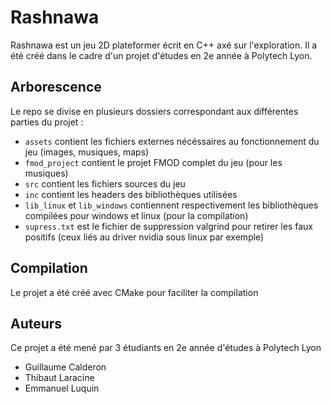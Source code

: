 # Rashnawa

Rashnawa est un jeu 2D plateformer écrit en C++ axé sur l'exploration. Il a été créé dans le cadre d'un projet d'études en 2e année à Polytech Lyon.

## Arborescence
Le repo se divise en plusieurs dossiers correspondant aux différentes parties du projet :
- ``assets`` contient les fichiers externes nécéssaires au fonctionnement du jeu (images, musiques, maps)
- ``fmod_project`` contient le projet FMOD complet du jeu (pour les musiques)
- ``src`` contient les fichiers sources du jeu
- ``inc`` contient les headers des bibliothèques utilisées
- ``lib_linux`` et ``lib_windows`` contiennent respectivement les bibliothèques compilées pour windows et linux (pour la compilation)
- ``supress.txt`` est le fichier de suppression valgrind pour retirer les faux positifs (ceux liés au driver nvidia sous linux par exemple)

## Compilation
Le projet a été créé avec CMake pour faciliter la compilation

## Auteurs
Ce projet a été mené par 3 étudiants en 2e année d'études à Polytech Lyon
- Guillaume Calderon
- Thibaut Laracine
- Emmanuel Luquin
